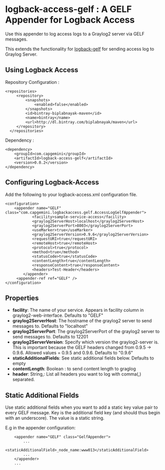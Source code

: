 logback-access-gelf :  A GELF Appender for Logback Access
==========================================

Use this appender to log access logs to a Graylog2 server via GELF messages.

This extends the functionality for [logback-gelf](https://github.com/Moocar/logback-gelf) for sending access log to Graylog Server.

Using Logback Access
--------------------
Repository Configuration :


    <repositories>
         <repository>
             <snapshots>
                 <enabled>false</enabled>
             </snapshots>
             <id>bintray-biplabnayak-maven</id>
             <name>bintray</name>
             <url>http://dl.bintray.com/biplabnayak/maven</url>
         </repository>
      </repositories>
      
Dependency :

    <dependency>
    	<groupId>com.capgemini</groupId>
    	<artifactId>logback-access-gelf</artifactId>
    	<version>0.0.2</version>
    </dependency>

Configuring Logback-Access
---------------------

Add the following to your logback-access.xml configuration file.

    <configuration>
        <appender name="GELF" class="com.capgemini.logbackaccess.gelf.AccessLogGelfAppender">
        		<facility>sample-service-access</facility>
        		<graylog2ServerHost>localhost</graylog2ServerHost>
        		<graylog2ServerPort>8003</graylog2ServerPort>
        		<useMarker>true</useMarker>
        		<graylog2ServerVersion>0.9.6</graylog2ServerVersion>
        		<requestURI>true</requestURI>
        		<remoteHost>true</remoteHost>
        		<protocol>true</protocol>
        		<method>true</method>
        		<statusCode>true</statusCode>
        		<contentLength>true</contentLength>
        		<responseContent>true</responseContent>
        		<headers>Test-Header</headers>
        	</appender>
         <appender-ref ref="GELF" />
    </configuration>

Properties
----------

*   **facility**: The name of your service. Appears in facility column in graylog2-web-interface. Defaults to "GELF"
*   **graylog2ServerHost**: The hostname of the graylog2 server to send messages to. Defaults to "localhost"
*   **graylog2ServerPort**: The graylog2ServerPort of the graylog2 server to send messages to. Defaults to 12201
*   **graylog2ServerVersion**: Specify which version the graylog2-server is. This is important because the GELF headers
changed from 0.9.5 -> 0.9.6. Allowed values = 0.9.5 and 0.9.6. Defaults to "0.9.6"
*   **staticAdditionalFields**: See static additional fields below. Defaults to empty
*   **contentLength**: Boolean : to send content length to graglog
*   **header**: String,: List all headers you want to log with comma(,) separated.


Static Additional Fields
-----------------

Use static additional fields when you want to add a static key value pair to every GELF message. Key is the additional
field key (and should thus begin with an underscore). The value is a static string.

E.g in the appender configuration:

        <appender name="GELF" class="GelfAppender">
            ...
            <staticAdditionalField>_node_name:www013</staticAdditionalField>
            ...
        </appender>
        ...
